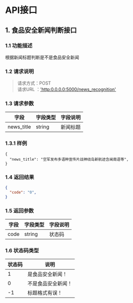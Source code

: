 # API接口

## 1. 食品安全新闻判断接口
### 1.1 功能描述
根据新闻标题判断是不是食品安全新闻
### 1.2 请求说明
> 请求方式：POST<br>
请求URL ：['http:0.0.0.0:5000/news_recognition'](#)

### 1.3 请求参数
字段       |字段类型       |字段说明
------------|-----------|-----------
news_title       |string        |新闻标题

### 1.3.1 样例
```
{
  "news_title": "空军发布多语种宣传片战神绕岛新航迹含闽南语等",
}
```
### 1.4 返回结果
```json  
{
  "code": "0",
}
``` 
### 1.5 返回参数
字段       |字段类型       |字段说明
------------|-----------|-----------
code       |string        |状态码

### 1.6 状态码类型
状态码       |说明
------------|-----------
1       |是食品安全新闻！
0       |不是食品安全新闻！
-1       |标题格式有误！

